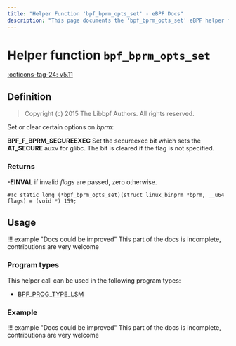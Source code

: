 ```yaml
---
title: "Helper Function 'bpf_bprm_opts_set' - eBPF Docs"
description: "This page documents the 'bpf_bprm_opts_set' eBPF helper function, including its defintion, usage, program types that can use it, and examples."
---
```

# Helper function `bpf_bprm_opts_set`

<!-- [FEATURE_TAG](bpf_bprm_opts_set) -->
[:octicons-tag-24: v5.11](https://github.com/torvalds/linux/commit/3f6719c7b62f0327c9091e26d0da10e65668229e)
<!-- [/FEATURE_TAG] -->

## Definition

> Copyright (c) 2015 The Libbpf Authors. All rights reserved.


<!-- [HELPER_FUNC_DEF] -->
Set or clear certain options on _bprm_:

**BPF_F_BPRM_SECUREEXEC** Set the secureexec bit which sets the **AT_SECURE** auxv for glibc. The bit is cleared if the flag is not specified.

### Returns

**-EINVAL** if invalid _flags_ are passed, zero otherwise.

`#!c static long (*bpf_bprm_opts_set)(struct linux_binprm *bprm, __u64 flags) = (void *) 159;`
<!-- [/HELPER_FUNC_DEF] -->

## Usage

!!! example "Docs could be improved"
    This part of the docs is incomplete, contributions are very welcome

### Program types

This helper call can be used in the following program types:

<!-- DO NOT EDIT MANUALLY -->
<!-- [HELPER_FUNC_PROG_REF] -->
 * [BPF_PROG_TYPE_LSM](../program-type/BPF_PROG_TYPE_LSM.md)
<!-- [/HELPER_FUNC_PROG_REF] -->

### Example

!!! example "Docs could be improved"
    This part of the docs is incomplete, contributions are very welcome
